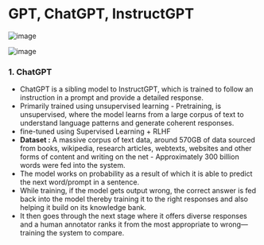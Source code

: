 # GPT, ChatGPT, InstructGPT
![image](https://user-images.githubusercontent.com/129742046/236900096-c38791b3-498e-4abb-85b4-277924d4a3bd.png)

![image](https://user-images.githubusercontent.com/129742046/236911422-d85a9d3e-ea46-4cf7-9fa1-dac4c0e3b4d3.png)




### 1. ChatGPT

- ChatGPT is a sibling model to InstructGPT, which is trained to follow an instruction in a prompt and provide a detailed response.
- Primarily trained using unsupervised learning - Pretraining, is unsupervised, where the model learns from a large corpus of text to understand language patterns and generate coherent responses. 
- fine-tuned using Supervised Learning + RLHF 
- **Dataset :** A massive corpus of text data, around 570GB of data sourced from books, wikipedia, research articles, webtexts, websites and other forms of content and writing on the net - Approximately 300 billion words were fed into the system.
- The model works on probability as a result of which it is able to predict the next word/prompt in a sentence.
- While training, if the model gets output wrong, the correct answer is fed back into the model thereby training it to the right responses and also helping it build on its knowledge bank.
- It then goes through the next stage where it offers diverse responses and a human annotator ranks it from the most appropriate to wrong—training the system to compare.
